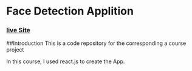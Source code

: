 # Face Detection Applition 
### [live Site](https://optimistic-mayer-dbf91c.netlify.app/)


##Introduction
This is a code repository for the corresponding a course project

In this course, I used react.js to create the App.

